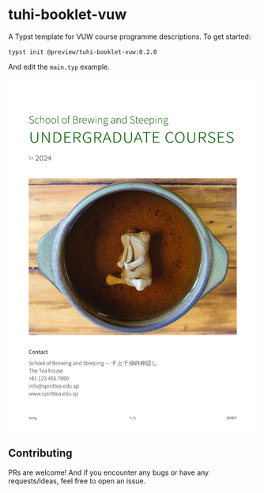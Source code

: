 # tuhi-booklet-vuw

A Typst template for VUW course programme descriptions. To get started:

```typst
typst init @preview/tuhi-booklet-vuw:0.2.0
```

And edit the `main.typ` example. 

![Preview of the first page](thumbnail.png)

## Contributing

PRs are welcome! And if you encounter any bugs or have any requests/ideas, feel free to open an issue.

